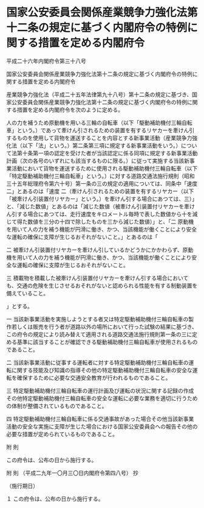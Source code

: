 # 国家公安委員会関係産業競争力強化法第十二条の規定に基づく内閣府令の特例に関する措置を定める内閣府令

平成二十六年内閣府令第三十八号

国家公安委員会関係産業競争力強化法第十二条の規定に基づく内閣府令の特例に関する措置を定める内閣府令

産業競争力強化法（平成二十五年法律第九十八号）第十二条の規定に基づき、国家公安委員会関係産業競争力強化法第十二条の規定に基づく内閣府令の特例に関する措置を定める内閣府令を次のように定める。

人の力を補うため原動機を用いる三輪の自転車（以下「駆動補助機付三輪自転車」という。）であって牽けん引されるための装置を有するリヤカーを牽けん引するものを使用して貨物を運送することを内容とする新事業活動（産業競争力強化法（以下「法」という。）第二条第三項に規定する新事業活動をいう。）について法第十条第一項の認定を受けた者が当該認定に係る同項に規定する新事業活動計画（次の各号のいずれにも該当するものに限る。）に従って実施する当該新事業活動において貨物を運送するために使用される駆動補助機付三輪自転車（以下「特定駆動補助機付三輪自転車」という。）に対する道路交通法施行規則（昭和三十五年総理府令第六十号）第一条の三の規定の適用については、同条中「速度 二」とあるのは「速度 二（牽けん引されるための装置を有するリヤカー（以下「被牽けん引装置付リヤカー」という。）を牽けん引する場合にあつては、三）」と、「減じた数値」とあるのは「減じた数値（被牽けん引装置付リヤカーを牽けん引する場合にあつては、走行速度をキロメートル毎時で表した数値から十を減じて得た数値を三分の十四で除したものを三から減じた数値）」と、「二 原動機を用いて人の力を補う機能が円滑に働き、かつ、当該機能が働くことにより安全な運転の確保に支障が生じるおそれがないこと。」とあるのは「 

二 被牽けん引装置付リヤカーを牽けん引しているかどうかにかかわらず、原動機を用いて人の力を補う機能が円滑に働き、かつ、当該機能が働くことにより安全な運転の確保に支障が生じるおそれがないこと。

三 積載物を積載した被牽けん引装置付リヤカーを牽けん引する場合においても、交通の危険を生じさせるおそれがないと認められる性能を有する制動装置を備えていること。

」とする。

一 当該新事業活動を実施しようとする者又は特定駆動補助機付三輪自転車の製作若しくは販売を行う者が道路以外の場所において行った試験の結果に基づき、この府令の規定により読み替えて適用される道路交通法施行規則第一条の三に定める基準に該当することが確認できる駆動補助機付三輪自転車が使用されるものであること。

二 当該新事業活動に従事する運転者に対する特定駆動補助機付三輪自転車の運転に関する技能及び知識の指導その他の特定駆動補助機付三輪自転車の安全な運転を確保するために必要な交通安全教育が行われるものであること。

三 特定駆動補助機付三輪自転車の運行計画及び運転の状況に関する記録の作成その他特定駆動補助機付三輪自転車の安全な運転に必要な業務を適切に行うための体制が整備されているものであること。

四 特定駆動補助機付三輪自転車に係る交通事故があった場合その他当該新事業活動の安全な実施に支障が生じた場合における国家公安委員会への報告その他の必要な措置が定められているものであること。

附 則

この府令は、公布の日から施行する。

附 則 （平成二九年一〇月三〇日内閣府令第四八号） 抄

（施行期日）

１ この府令は、公布の日から施行する。
